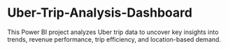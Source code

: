 # Uber-Trip-Analysis-Dashboard
This Power BI project analyzes Uber trip data to uncover key insights into trends, revenue performance, trip efficiency, and location-based demand.
